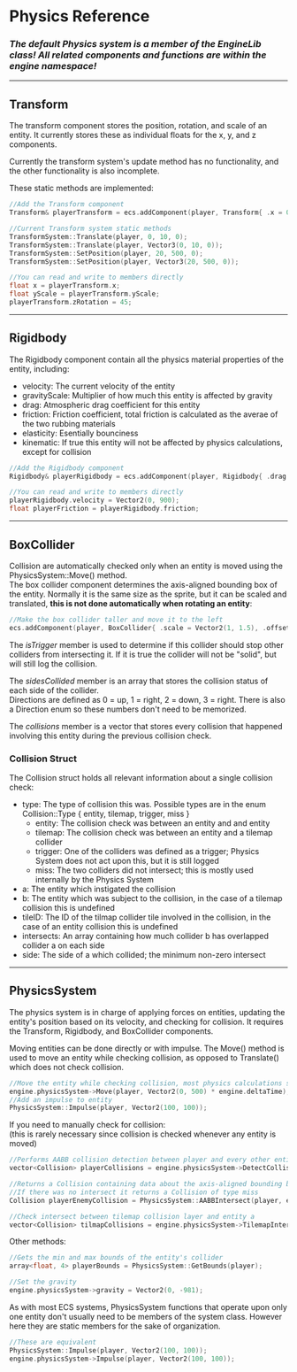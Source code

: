 # Physics Reference

### ***The default Physics system is a member of the EngineLib class! All related components and functions are within the engine namespace!***

---
## Transform
The transform component stores the position, rotation, and scale of an entity. It currently stores these as individual floats for the x, y, and z components.

Currently the transform system's update method has no functionality, and the other functionality is also incomplete.

These static methods are implemented:
```cpp
//Add the Transform component
Transform& playerTransform = ecs.addComponent(player, Transform{ .x = 0, .y = 25, .xScale = 20, .yScale = 20 });

//Current Transform system static methods
TransformSystem::Translate(player, 0, 10, 0);
TransformSystem::Translate(player, Vector3(0, 10, 0));
TransformSystem::SetPosition(player, 20, 500, 0);
TransformSystem::SetPosition(player, Vector3(20, 500, 0));

//You can read and write to members directly
float x = playerTransform.x;
float yScale = playerTransform.yScale;
playerTransform.zRotation = 45;
```

---
## Rigidbody

The Rigidbody component contain all the physics material properties of the entity, including:
- velocity: The current velocity of the entity
- gravityScale: Multiplier of how much this entity is affected by gravity
- drag: Atmospheric drag coefficient for this entity
- friction: Friction coefficient, total friction is calculated as the averae of the two rubbing materials
- elasticity: Esentially bounciness
- kinematic: If true this entity will not be affected by physics calculations, except for collision

```cpp
//Add the Rigidbody component
Rigidbody& playerRigidbody = ecs.addComponent(player, Rigidbody{ .drag = 0.1, .friction = 0.2, .elasticity = 0.125 });

//You can read and write to members directly
playerRigidbody.velocity = Vector2(0, 900);
float playerFriction = playerRigidbody.friction;
```

---
## BoxCollider

Collision are automatically checked only when an entity is moved using the PhysicsSystem::Move() method.<br>
The box collider component determines the axis-aligned bounding box of the entity.
Normally it is the same size as the sprite, but it can be scaled and translated, **this is not done automatically when rotating an entity**:
```cpp
//Make the box collider taller and move it to the left
ecs.addComponent(player, BoxCollider{ .scale = Vector2(1, 1.5), .offset = Vector2(-10, 0)});
```

The *isTrigger* member is used to determine if this collider should stop other colliders from intersecting it. If it is true the collider will not be "solid", but will still log the collision.

The *sidesCollided* member is an array that stores the collision status of each side of the collider.<br>
Directions are defined as 0 = up, 1 = right, 2 = down, 3 = right. There is also a Direction enum so these numbers don't need to be memorized.

The *collisions* member is a vector that stores every collision that happened involving this entity during the previous collision check.

### Collision Struct

The Collision struct holds all relevant information about a single collision check:
- type: The type of collision this was. Possible types are in the enum Collision::Type { entity, tilemap, trigger, miss }
    - entity: The collision check was between an entity and and entity
    - tilemap: The collision check was between an entity and a tilemap collider
    - trigger: One of the colliders was defined as a trigger; Physics System does not act upon this, but it is still logged
    - miss: The two colliders did not intersect; this is mostly used internally by the Physics System
- a: The entity which instigated the collision
- b: The entity which was subject to the collision, in the case of a tilemap collision this is undefined
- tileID: The ID of the tilmap collider tile involved in the collision, in the case of an entity collision this is undefined
- intersects: An array containing how much collider b has overlapped collider a on each side
- side: The side of a which collided; the minimum non-zero intersect

---
## PhysicsSystem

The physics system is in charge of applying forces on entities, updating the entity's position based on its velocity, and checking for collision. It requires the Transform, Rigidbody, and BoxCollider components.

Moving entities can be done directly or with impulse. The Move() method is used to move an entity while checking collision, as opposed to Translate() which does not check collision.
```cpp
//Move the entity while checking collision, most physics calculations should be done with respect to deltaTime
engine.physicsSystem->Move(player, Vector2(0, 500) * engine.deltaTime);
//Add an impulse to entity
PhysicsSystem::Impulse(player, Vector2(100, 100));
```

If you need to manually check for collision:<br>
(this is rarely necessary since collision is checked whenever any entity is moved)
```cpp
//Performs AABB collision detection between player and every other entity with a collider as well as the tilemap collider if it exists
vector<Collision> playerCollisions = engine.physicsSystem->DetectCollision(player);

//Returns a Collision containing data about the axis-aligned bounding box intersects of player and enemy
//If there was no intersect it returns a Collision of type miss
Collision playerEnemyCollision = PhysicsSystem::AABBIntersect(player, enemy);

//Check intersect between tilemap collision layer and entity a
vector<Collision> tilmapCollisions = engine.physicsSystem->TilemapIntersect(a);
```

Other methods:
```cpp
//Gets the min and max bounds of the entity's collider
array<float, 4> playerBounds = PhysicsSystem::GetBounds(player);

//Set the gravity
engine.physicsSystem->gravity = Vector2(0, -981);
```

As with most ECS systems, PhysicsSystem functions that operate upon only one entity don't usually need to be members of the system class. However here they are static members for the sake of organization.
```cpp
//These are equivalent
PhysicsSystem::Impulse(player, Vector2(100, 100));
engine.physicsSystem->Impulse(player, Vector2(100, 100));
```